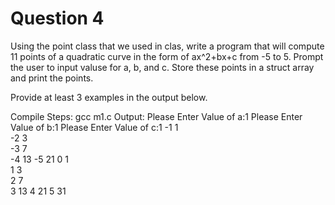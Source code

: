 # Question 4

Using the point class that we used in clas, write a program that will compute 11 points of a quadratic curve in the form of ax^2+bx+c from -5 to 5. Prompt the user to input valuse for a, b, and c. Store these points in a struct array and print the points.

Provide at least 3 examples in the output below.

Compile Steps:
gcc m1.c
Output:
Please Enter Value of a:1
Please Enter Value of b:1
Please Enter Value of c:1
-1	 1	
-2	 3	
-3	 7	
-4	 13	
-5	 21	
0	 1	
1	 3	
2	 7	
3	 13	
4	 21	
5	 31	
